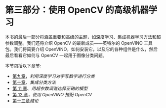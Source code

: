 # 第三部分：使用 OpenCV 的高级机器学习

<!-- ch 9~13 -->

本书的最后一部分将涵盖重要和高级的主题，如深度学习、集成机器学习方法和超参数调整。我们还将介绍 OpenCV 的最新成员——英特尔的 OpenVINO 工具包。我们将简要介绍 OpenVINO，如何安装它，以及它的各种组件是什么，然后最后看看它如何与 OpenCV 一起用于图像分类问题。

本节包括以下章节:

*   [第九章](09.html)，*利用深度学习对手写数字进行分类*
*   [第十章](10.html)、*集成分类方法*
*   [第 11 章](11.html)、*用超参数调谐选择正确的模型*
*   [第 12 章](12.html)，*使用 OpenVINO 搭配 OpenCV*
*   [第十三章](13.html)*结论*